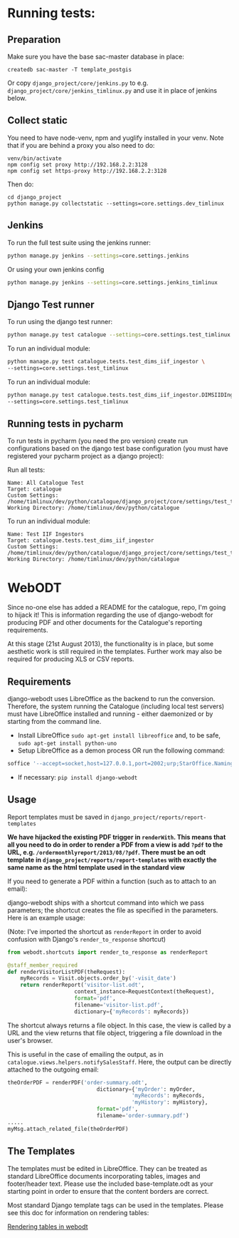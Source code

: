 # Running tests:

## Preparation

Make sure you have the base sac-master database in place:

```
createdb sac-master -T template_postgis
```

Or copy ``django_project/core/jenkins.py`` to e.g.
``django_project/core/jenkins_timlinux.py`` and use it in place of jenkins
below.

## Collect static

You need to have node-venv, npm and yuglify installed in your venv. Note
that if you are behind a proxy you also need to do:

```
venv/bin/activate
npm config set proxy http://192.168.2.2:3128
npm config set https-proxy http://192.168.2.2:3128
```

Then do:

```
cd django_project
python manage.py collectstatic --settings=core.settings.dev_timlinux
```

## Jenkins

To run the full test suite using the jenkins runner:

```bash
python manage.py jenkins --settings=core.settings.jenkins
```

Or using your own jenkins config

```bash
python manage.py jenkins --settings=core.settings.jenkins_timlinux
```

## Django Test runner

To run using the django test runner:

```bash
python manage.py test catalogue --settings=core.settings.test_timlinux
```

To run an individual module:

```bash
python manage.py test catalogue.tests.test_dims_iif_ingestor \
--settings=core.settings.test_timlinux
```

To run an individual module:

```bash
python manage.py test catalogue.tests.test_dims_iif_ingestor.DIMSIIDIngestorTest \
--settings=core.settings.test_timlinux
```

## Running tests in pycharm

To run tests in pycharm (you need the pro version) create run
configurations based on the django test base configuration (you must have
registered your pycharm project as a django project):

Run all tests:

```
Name: All Catalogue Test
Target: catalogue
Custom Settings: /home/timlinux/dev/python/catalogue/django_project/core/settings/test_timlinux.py
Working Directory: /home/timlinux/dev/python/catalogue
```

To run an individual module:

```
Name: Test IIF Ingestors
Target: catalogue.tests.test_dims_iif_ingestor
Custom Settings: /home/timlinux/dev/python/catalogue/django_project/core/settings/test_timlinux.py
Working Directory: /home/timlinux/dev/python/catalogue
```


# WebODT

Since no-one else has added a README for the catalogue, repo, I'm going to hijack it!
This is information regarding the use of django-webodt for producing PDF and other
documents for the Catalogue's reporting requirements.

At this stage (21st August 2013), the functionality is in place, but some aesthetic
work is still required in the templates. Further work may also be required for producing
XLS or CSV reports.

## Requirements

django-webodt uses LibreOffice as the backend to run the conversion. Therefore,
the system running the Catalogue (including local test servers) must have LibreOffice
installed and running - either daemonized or by starting from the command line.

* Install LibreOffice `sudo apt-get install libreoffice` and, to be safe, `sudo apt-get install python-uno`
* Setup LibreOffice as a demon process OR run the following command:

```sh
soffice '--accept=socket,host=127.0.0.1,port=2002;urp;StarOffice.NamingService' --headless
```

* If necessary: `pip install django-webodt`

## Usage

Report templates must be saved in `django_project/reports/report-templates`

**We have hijacked the existing PDF trigger in `renderWith`. This means that all you need to do in order
to render a PDF from a view is add `?pdf` to the URL, e.g. `/ordermonthlyreport/2013/08/?pdf`. There must
be an odt template in `django_project/reports/report-templates` with exactly the same name as the html template
used in the standard view**

If you need to generate a PDF within a function (such as to attach to an email):

django-webodt ships with a shortcut command into which we pass parameters; the shortcut
creates the file as specified in the parameters. Here is an example usage:

(Note: I've imported the shortcut as `renderReport` in order to avoid confusion with
Django's `render_to_response` shortcut)

```python
from webodt.shortcuts import render_to_response as renderReport

@staff_member_required
def renderVisitorListPDF(theRequest):
    myRecords = Visit.objects.order_by('-visit_date')
    return renderReport('visitor-list.odt',
                     context_instance=RequestContext(theRequest),
                     format='pdf',
                     filename='visitor-list.pdf',
                     dictionary={'myRecords': myRecords})
```

The shortcut always returns a file object. In this case, the view is
called by a URL and the view returns that file object, triggering a file download
in the user's browser.

This is useful in the case of emailing the output, as in `catalogue.views.helpers.notifySalesStaff`.
Here, the output can be directly attached to the outgoing email:

```python
theOrderPDF = renderPDF('order-summary.odt',
                            dictionary={'myOrder': myOrder,
                                       'myRecords': myRecords,
                                       'myHistory': myHistory},
                            format='pdf',
                            filename='order-summary.pdf')
.....
myMsg.attach_related_file(theOrderPDF)
```

## The Templates

The templates must be edited in LibreOffice. They can be treated as standard LibreOffice
documents incorporating tables, images and footer/header text. Please use the included
base-template.odt as your starting point in order to ensure that the content borders
are correct.

Most standard Django template tags can be used in the templates. Please see this doc
for information on rendering tables:

[Rendering tables in webodt](https://github.com/NetAngels/django-webodt/blob/master/doc/tables.rst)
